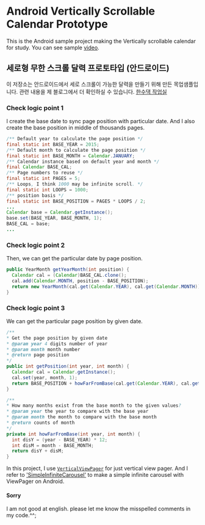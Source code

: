 # Android Vertically Scrollable Calendar Prototype

This is the Android sample project making the Vertically scrollable calendar for study.
You can see sample [video](https://youtu.be/sHpk8f0WY7U).


## 세로형 무한 스크롤 달력 프로토타입 (안드로이드)

이 저장소는 안드로이드에서 세로 스크롤이 가능한 달력을 만들기 위해 만든 목업샘플입니다.
관련 내용을 제 블로그에서 더 확인하실 수 있습니다. [한수댁 작업실](http://hansune.tistory.com/595)


### Check logic point 1
I create the base date to sync page position with particular date. And I also create the base position in middle of thousands pages.

```java
/** Default year to calculate the page position */
final static int BASE_YEAR = 2015;
/** Default month to calculate the page position */
final static int BASE_MONTH = Calendar.JANUARY;
/** Calendar instance based on default year and month */
final Calendar BASE_CAL;
/** Page numbers to reuse */
final static int PAGES = 5;
/** Loops, I think 1000 may be infinite scroll. */
final static int LOOPS = 1000;
/** position basis */
final static int BASE_POSITION = PAGES * LOOPS / 2;
...
Calendar base = Calendar.getInstance();
base.set(BASE_YEAR, BASE_MONTH, 1);
BASE_CAL = base;
...
```

### Check logic point 2
Then, we can get the particular date by page position.

```java
public YearMonth getYearMonth(int position) {
  Calendar cal = (Calendar)BASE_CAL.clone();
  cal.add(Calendar.MONTH, position - BASE_POSITION);
  return new YearMonth(cal.get(Calendar.YEAR), cal.get(Calendar.MONTH));
}
```

### Check logic point 3
We can get the particular page position by given date.

```java
/**
* Get the page position by given date
* @param year 4 digits number of year
* @param month month number
* @return page position
*/
public int getPosition(int year, int month) {
  Calendar cal = Calendar.getInstance();
  cal.set(year, month, 1);
  return BASE_POSITION + howFarFromBase(cal.get(Calendar.YEAR), cal.get(Calendar.MONTH));
}

/**
* How many months exist from the base month to the given values?
* @param year the year to compare with the base year
* @param month the month to compare with the base month
* @return counts of month
*/
private int howFarFromBase(int year, int month) {
  int disY = (year - BASE_YEAR) * 12;
  int disM = month - BASE_MONTH;
  return disY + disM;
}
```


In this project, I use [`VerticalViewPager`](https://github.com/castorflex/VerticalViewPager) for just vertical view pager. And I refer to ['SimpleInfiniteCarousel'](https://github.com/mrleolink/SimpleInfiniteCarousel) to make a simple infinite carousel with ViewPager on Android.

#### Sorry
I am not good at english. please let me know the misspelled comments in my code.^^;




